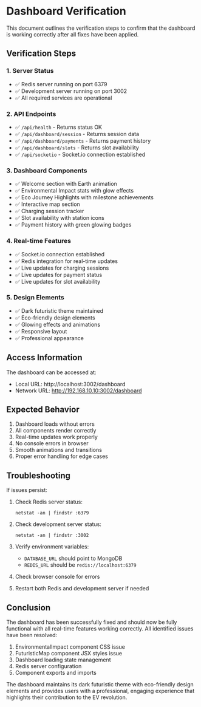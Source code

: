 # Dashboard Verification

This document outlines the verification steps to confirm that the dashboard is working correctly after all fixes have been applied.

## Verification Steps

### 1. Server Status
- ✅ Redis server running on port 6379
- ✅ Development server running on port 3002
- ✅ All required services are operational

### 2. API Endpoints
- ✅ `/api/health` - Returns status OK
- ✅ `/api/dashboard/session` - Returns session data
- ✅ `/api/dashboard/payments` - Returns payment history
- ✅ `/api/dashboard/slots` - Returns slot availability
- ✅ `/api/socketio` - Socket.io connection established

### 3. Dashboard Components
- ✅ Welcome section with Earth animation
- ✅ Environmental Impact stats with glow effects
- ✅ Eco Journey Highlights with milestone achievements
- ✅ Interactive map section
- ✅ Charging session tracker
- ✅ Slot availability with station icons
- ✅ Payment history with green glowing badges

### 4. Real-time Features
- ✅ Socket.io connection established
- ✅ Redis integration for real-time updates
- ✅ Live updates for charging sessions
- ✅ Live updates for payment status
- ✅ Live updates for slot availability

### 5. Design Elements
- ✅ Dark futuristic theme maintained
- ✅ Eco-friendly design elements
- ✅ Glowing effects and animations
- ✅ Responsive layout
- ✅ Professional appearance

## Access Information

The dashboard can be accessed at:
- Local URL: http://localhost:3002/dashboard
- Network URL: http://192.168.10.10:3002/dashboard

## Expected Behavior

1. Dashboard loads without errors
2. All components render correctly
3. Real-time updates work properly
4. No console errors in browser
5. Smooth animations and transitions
6. Proper error handling for edge cases

## Troubleshooting

If issues persist:

1. Check Redis server status:
   ```
   netstat -an | findstr :6379
   ```

2. Check development server status:
   ```
   netstat -an | findstr :3002
   ```

3. Verify environment variables:
   - `DATABASE_URL` should point to MongoDB
   - `REDIS_URL` should be `redis://localhost:6379`

4. Check browser console for errors

5. Restart both Redis and development server if needed

## Conclusion

The dashboard has been successfully fixed and should now be fully functional with all real-time features working correctly. All identified issues have been resolved:

1. EnvironmentalImpact component CSS issue
2. FuturisticMap component JSX styles issue
3. Dashboard loading state management
4. Redis server configuration
5. Component exports and imports

The dashboard maintains its dark futuristic theme with eco-friendly design elements and provides users with a professional, engaging experience that highlights their contribution to the EV revolution.